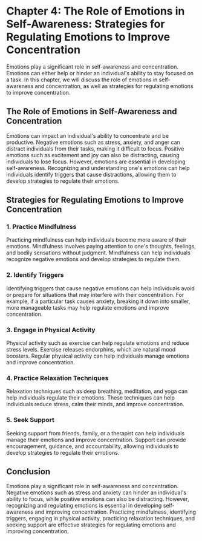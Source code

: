 Chapter 4: The Role of Emotions in Self-Awareness: Strategies for Regulating Emotions to Improve Concentration
==============================================================================================================

Emotions play a significant role in self-awareness and concentration. Emotions can either help or hinder an individual's ability to stay focused on a task. In this chapter, we will discuss the role of emotions in self-awareness and concentration, as well as strategies for regulating emotions to improve concentration.

The Role of Emotions in Self-Awareness and Concentration
--------------------------------------------------------

Emotions can impact an individual's ability to concentrate and be productive. Negative emotions such as stress, anxiety, and anger can distract individuals from their tasks, making it difficult to focus. Positive emotions such as excitement and joy can also be distracting, causing individuals to lose focus. However, emotions are essential in developing self-awareness. Recognizing and understanding one's emotions can help individuals identify triggers that cause distractions, allowing them to develop strategies to regulate their emotions.

Strategies for Regulating Emotions to Improve Concentration
-----------------------------------------------------------

### 1. Practice Mindfulness

Practicing mindfulness can help individuals become more aware of their emotions. Mindfulness involves paying attention to one's thoughts, feelings, and bodily sensations without judgment. Mindfulness can help individuals recognize negative emotions and develop strategies to regulate them.

### 2. Identify Triggers

Identifying triggers that cause negative emotions can help individuals avoid or prepare for situations that may interfere with their concentration. For example, if a particular task causes anxiety, breaking it down into smaller, more manageable tasks may help regulate emotions and improve concentration.

### 3. Engage in Physical Activity

Physical activity such as exercise can help regulate emotions and reduce stress levels. Exercise releases endorphins, which are natural mood boosters. Regular physical activity can help individuals manage emotions and improve concentration.

### 4. Practice Relaxation Techniques

Relaxation techniques such as deep breathing, meditation, and yoga can help individuals regulate their emotions. These techniques can help individuals reduce stress, calm their minds, and improve concentration.

### 5. Seek Support

Seeking support from friends, family, or a therapist can help individuals manage their emotions and improve concentration. Support can provide encouragement, guidance, and accountability, allowing individuals to develop strategies to regulate their emotions.

Conclusion
----------

Emotions play a significant role in self-awareness and concentration. Negative emotions such as stress and anxiety can hinder an individual's ability to focus, while positive emotions can also be distracting. However, recognizing and regulating emotions is essential in developing self-awareness and improving concentration. Practicing mindfulness, identifying triggers, engaging in physical activity, practicing relaxation techniques, and seeking support are effective strategies for regulating emotions and improving concentration.
